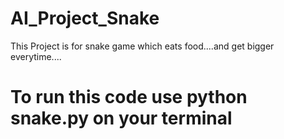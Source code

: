 # AI_Project_Snake

This Project is for snake game which eats food....and get bigger everytime....

# To run this code use python snake.py on your terminal
